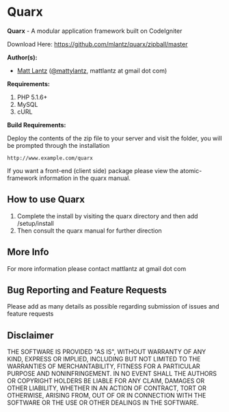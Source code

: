 # Quarx

**Quarx** - A modular application framework built on CodeIgniter

Download Here: https://github.com/mlantz/quarx/zipball/master

**Author(s):**

* [Matt Lantz](https://github.com/mlantz) ([@mattylantz](http://twitter.com/mattylantz), mattlantz at gmail dot com)

**Requirements:**

1. PHP 5.1.6+
2. MySQL
3. cURL

**Build Requirements:**

Deploy the contents of the zip file to your server and visit the folder, you will be prompted through the installation

    http://www.example.com/quarx

If you want a front-end (client side) package please view the atomic-framework information in the quarx manual.

## How to use Quarx

1. Complete the install by visiting the quarx directory and then add /setup/install
2. Then consult the quarx manual for further direction

## More Info
For more information please contact mattlantz at gmail dot com

## Bug Reporting and Feature Requests

Please add as many details as possible regarding submission of issues and feature requests

## Disclaimer

THE SOFTWARE IS PROVIDED "AS IS", WITHOUT WARRANTY OF ANY KIND, EXPRESS OR IMPLIED, INCLUDING BUT NOT LIMITED TO THE WARRANTIES OF MERCHANTABILITY, FITNESS FOR A PARTICULAR PURPOSE AND NONINFRINGEMENT. IN NO EVENT SHALL THE AUTHORS OR COPYRIGHT HOLDERS BE LIABLE FOR ANY CLAIM, DAMAGES OR OTHER LIABILITY, WHETHER IN AN ACTION OF CONTRACT, TORT OR OTHERWISE, ARISING FROM, OUT OF OR IN CONNECTION WITH THE SOFTWARE OR THE USE OR OTHER DEALINGS IN THE SOFTWARE.